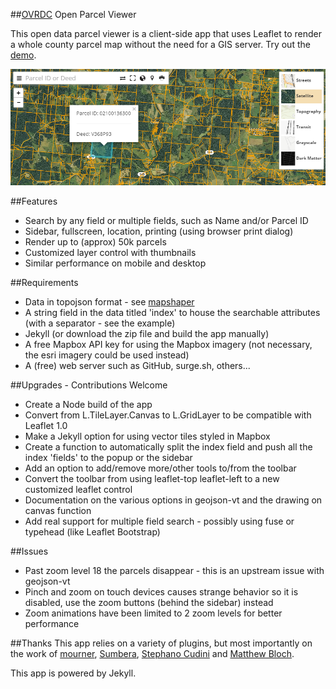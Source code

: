 ##[OVRDC](http://www.ovrdc.org) Open Parcel Viewer

This open data parcel viewer is a client-side app that uses Leaflet to render a whole county parcel map without the need for a GIS server. Try out the [demo](https://ovrdc.github.io/parcel-viewer/).

![Parcel Viewer](assets/images/parcel-img.png)

##Features
 - Search by any field or multiple fields, such as Name and/or Parcel ID
 - Sidebar, fullscreen, location, printing (using browser print dialog)
 - Render up to (approx) 50k parcels
 - Customized layer control with thumbnails
 - Similar performance on mobile and desktop

##Requirements
 - Data in topojson format - see [mapshaper](http://mapshaper.org)
 - A string field in the data titled 'index' to house the searchable attributes (with a separator - see the example)
 - Jekyll (or download the zip file and build the app manually)
 - A free Mapbox API key for using the Mapbox imagery (not necessary, the esri imagery could be used instead)
 - A (free) web server such as GitHub, surge.sh, others...

##Upgrades - Contributions Welcome
 - Create a Node build of the app
 - Convert from L.TileLayer.Canvas to L.GridLayer to be compatible with Leaflet 1.0
 - Make a Jekyll option for using vector tiles styled in Mapbox
 - Create a function to automatically split the index field and push all the index 'fields' to the popup or the sidebar
 - Add an option to add/remove more/other tools to/from the toolbar
 - Convert the toolbar from using leaflet-top leaflet-left to a new customized leaflet control
 - Documentation on the various options in geojson-vt and the drawing on canvas function
 - Add real support for multiple field search - possibly using fuse or typehead (like Leaflet Bootstrap)

##Issues
 - Past zoom level 18 the parcels disappear - this is an upstream issue with geojson-vt
 - Pinch and zoom on touch devices causes strange behavior so it is disabled, use the zoom buttons (behind the sidebar) instead
 - Zoom animations have been limited to 2 zoom levels for better performance

##Thanks
This app relies on a variety of plugins, but most importantly on the work of [mourner](https://github.com/mourner), [Sumbera](https://github.com/Sumbera), [Stephano Cudini](https://github.com/stefanocudini/) and [Matthew Bloch](https://github.com/mbloch).

This app is powered by Jekyll.
